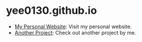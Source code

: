 # yee0130.github.io
- [My Personal Website](https://www.example.com): Visit my personal website.
- [Another Project](https://github.com/username/another-project): Check out another project by me.
